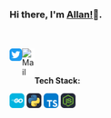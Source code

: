 ### Hi there, I'm [Allan!](https://allanm007.github.io)👋.

<br/>
<br/>
<a href="https://twitter.com/0xAllan">
  <img align="left" alt="Twitter" width="22px" style="background:white;" src="https://github.com/tandpfun/skill-icons/blob/main/icons/Twitter.svg" />
</a>
<a href="mailto:mwaranguallan345@gmail.com">
  <img align="left" alt="Mail" width="22px" style="background-color:white;" src="https://upload.wikimedia.org/wikipedia/commons/7/7e/Gmail_icon_%282020%29.svg" />
</a>

<br />
<br />

<!-- Hi, I'm a software engineer from Nairobi,Kenya.

- 🔭 I’m currently working on [daoPOP](https://github.com/AllanM007/daoPOP)
- 🌱 I’m currently learning Solidity & Ethereum -->

**Tech Stack:**  

<code><img height="26" src="https://github.com/tandpfun/skill-icons/blob/main/icons/GoLang.svg"></code>
<code><img height="26" src="https://github.com/tandpfun/skill-icons/blob/main/icons/Python-Dark.svg"></code>
<code><img height="26" src="https://github.com/tandpfun/skill-icons/blob/main/icons/TypeScript.svg"></code>
<code><img height="26" src="https://github.com/tandpfun/skill-icons/blob/main/icons/NodeJS-Dark.svg"></code>

<!--

Here are some ideas to get you started:

- 🌱 I’m currently learning ...
- 🤔 I’m looking for help with ...
- 💬 Ask me about ...
-->
<!-- ![](https://komarev.com/ghpvc/?username=AllanM007) -->
